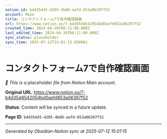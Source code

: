 ```yaml
---
notion_id: b4d35d45-4205-4bd0-aefd-853a06397f52
account: Main
title: コンタクトフォーム7で自作確認画面
url: https://www.notion.so/7-b4d35d4542054bd0aefd853a06397f52
created_time: 2024-04-26T08:11:00.000Z
last_edited_time: 2024-04-26T08:11:00.000Z
sync_status: placeholder
sync_time: 2025-07-12T15:01:15.030901
---
```


# コンタクトフォーム7で自作確認画面

*🔄 This is a placeholder file from Notion Main account.*

**Original URL**: https://www.notion.so/7-b4d35d4542054bd0aefd853a06397f52

**Status**: Content will be synced in a future update.

**Page ID**: `b4d35d45-4205-4bd0-aefd-853a06397f52`

---

*Generated by Obsidian-Notion sync at 2025-07-12 15:01:15*
